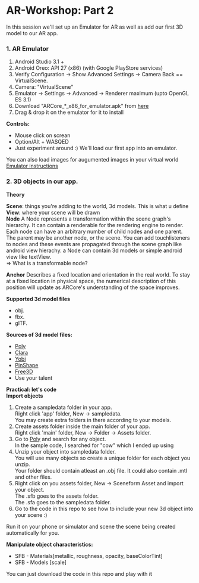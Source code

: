 # AR-Workshop:  Part 2

In this session we'll set up an Emulator for AR as well as add our first 3D model to our AR app.

### 1. AR Emulator
1. Android Studio 3.1 +
2. Android Oreo: API 27 (x86) (with Google PlayStore services)
3. Verify Configuration -> Show Advanced Settings -> Camera Back == VirtualScene.
4. Camera: "VirtualScene"
5. Emulator -> Settings -> Advanced -> Renderer maximum (upto OpenGL ES 3.1)
6. Download "ARCore_*_x86_for_emulator.apk" from [here](https://github.com/google-ar/arcore-android-sdk/releases)
7. Drag & drop it on the emulator for it to install

**Controls:**
- Mouse click on screan
- Option/Alt + WASQED
- Just experiment around :) We'll load our first app into an emulator.

You can also load images for augumented images in your virtual world
[Emulator instructions](https://developers.google.com/ar/develop/java/emulator)


### 2. 3D objects in our app.
**Theory**<br/>

**Scene**: things you're adding to the world, 3d models. This is what u define<br/> 
**View**: where your scene will be drawn<br/>
**Node** A Node represents a transformation within the scene graph's hierarchy. It can contain a renderable for the rendering engine to render.  
Each node can have an arbitrary number of child nodes and one parent. The parent may be another node, or the scene.
You can add touchlisteners to nodes and these events are propagated through the scene graph like android view hierachy.
a Node can contain 3d models or simple android view like textView.  
=> What is a transformable node?

**Anchor** Describes a fixed location and orientation in the real world. To stay at a fixed location in physical space, the numerical description of this position will update as ARCore's understanding of the space improves.  

**Supported 3d model files**
- obj.
- fbx.
- glTF.  

**Sources of 3d model files:**
- [Poly](https://poly.google.com/)
- [Clara](https://clara.io/scenes)
- [Yobi](https://www.yobi3d.com/)
- [PinShape](https://pinshape.com/)
- [Free3D](https://free3d.com/)
- Use your talent

**Practical: let's code**<br/>
**Import objects**
1. Create a sampledata folder in your app.  
Right click 'app' folder, New -> sampledata.  
You may create extra folders in there according to your models.
2. Create assets folder inside the main folder of your app.  
Right click 'main' folder, New -> Folder -> Assets folder.
3. Go to [Poly](https://poly.google.com/) and search for any object.  
In the sample code, I searched for "cow" which I ended up using
4. Unzip your object into sampledata folder.  
You will use many objects so create a unique folder for each object you unzip.  
Your folder should contain atleast an .obj file. It could also contain .mtl and other files.
5. Right click on you assets folder, New -> Sceneform Asset and import your object.  
The .sfb goes to the assets folder.  
The .sfa goes to the sampledata folder.
6. Go to the code in this repo to see how to include your new 3d object into your scene :) 

Run it on your phone or simulator and scene the scene being created automatically for you.

**Manipulate object characteristics:**
- SFB - Materials[metallic, roughness, opacity, baseColorTint]
- SFB - Models [scale]

You can just download the code in this repo and play with it
